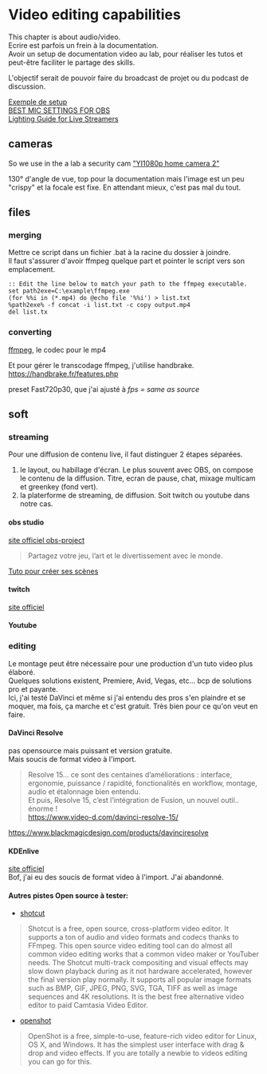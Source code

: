 # Video editing capabilities
This chapter is about audio/video.  
Ecrire est parfois un frein à la documentation.  
Avoir un setup de documentation video au lab, pour réaliser les tutos et peut-être faciliter le partage des skills.     

L'objectif serait de pouvoir faire du broadcast de projet ou du podcast de discussion.  

[Exemple de setup](https://www.youtube.com/watch?v=st1r4QIEEwk)  
[BEST MIC SETTINGS FOR OBS](https://www.youtube.com/watch?v=MU00vRXWXmA)  
[Lighting Guide for Live Streamers](https://www.youtube.com/watch?v=mhIKPl-2aRw)  
## cameras
So we use in the a lab a security cam ["YI1080p home camera 2"](https://www.yitechnology.com/yi-1080p-home-camera-2)

130° d'angle de vue, top pour la documentation mais l'image est un peu "crispy" et la focale est fixe. En attendant mieux, c'est pas mal du tout.

## files
### merging
Mettre ce script dans un fichier .bat à la racine du dossier à joindre.  
Il faut s'assurer d'avoir ffmpeg quelque part et pointer le script vers son emplacement.

```
:: Edit the line below to match your path to the ffmpeg executable.
set path2exe=C:\example\ffmpeg.exe
(for %%i in (*.mp4) do @echo file '%%i') > list.txt
%path2exe% -f concat -i list.txt -c copy output.mp4
del list.tx
```

### converting

[ffmpeg](https://ffmpeg.zeranoe.com/forum/viewtopic.php?t=2572), le codec pour le mp4  

Et pour gérer le transcodage ffmpeg, j'utilise handbrake.  
https://handbrake.fr/features.php

preset Fast720p30, que j'ai ajusté à _fps = same as source_  

## soft
### streaming
Pour une diffusion de contenu live, il faut distinguer 2 étapes séparées.  
1. le layout, ou habillage d'écran. Le plus souvent avec OBS, on compose le contenu de la diffusion. Titre, ecran de pause, chat, mixage multicam et greenkey (fond vert).
2. la platerforme de streaming, de diffusion. Soit twitch ou youtube dans notre cas.  

#### obs studio
[site officiel obs-project](https://obsproject.com/fr)  
>Partagez votre jeu, l’art et le divertissement avec le monde.  

[Tuto pour créer ses scènes](https://www.youtube.com/watch?v=j2HzbY8E4yQ)
#### twitch
[site officiel](https://www.twitch.tv/)

#### Youtube

### editing
Le montage peut être nécessaire pour une production d'un tuto video plus élaboré.  
Quelques solutions existent, Premiere, Avid, Vegas, etc... bcp de solutions pro et payante.   
Ici, j'ai testé DaVinci et même si j'ai entendu des pros s'en plaindre et se moquer, ma fois, ça marche et c'est gratuit. Très bien pour ce qu'on veut en faire.  

#### DaVinci Resolve
pas opensource mais puissant et version gratuite.  
Mais soucis de format video à l'import.  
>Resolve 15… ce sont des centaines d’améliorations : interface, ergonomie, puissance / rapidité, fonctionalités en workflow, montage, audio et étalonnage bien entendu.  
Et puis, Resolve 15, c’est l’intégration de Fusion, un nouvel outil.. énorme !   
https://www.video-d.com/davinci-resolve-15/

https://www.blackmagicdesign.com/products/davinciresolve

#### KDEnlive
[site officiel](https://kdenlive.org/)  
Bof, j'ai eu des soucis de format video à l'import. J'ai abandonné.
#### Autres pistes Open source à tester:  
- [shotcut](https://shotcut.org/)  
>Shotcut is a free, open source, cross-platform video editor. It supports a ton of audio and video formats and codecs thanks to FFmpeg. This open source video editing tool can do almost all common video editing works that a common video maker or YouTuber needs. The Shotcut multi-track compositing and visual effects may slow down playback during as it not hardware accelerated, however the final version play normally. It supports all popular image formats such as BMP, GIF, JPEG, PNG, SVG, TGA, TIFF as well as image sequences and 4K resolutions. It is the best free alternative video editor to paid Camtasia Video Editor.

- [openshot](https://www.openshot.org/fr/)   
>OpenShot is a free, simple-to-use, feature-rich video editor for Linux, OS X, and Windows. It has the simplest user interface with drag & drop and video effects. If you are totally a newbie to videos editing you can go for this.
